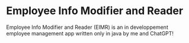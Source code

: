 # Employee Info Modifier and Reader
Employee Info Modifier and Reader (EIMR) is an in developpement employee management app written only in java by me and ChatGPT! 
